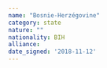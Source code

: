 ```yaml
---
name: "Bosnie-Herzégovine"
category: state
nature: ""
nationality: BIH
alliance: 
date_signed: '2018-11-12'
---
```

    